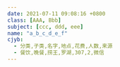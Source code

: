 ```yaml
---
date: 2021-07-11 09:08:16 +0800
class: [AAA, Bbb]
subject: [ccc, ddd, eee]
name: "a_b_c_d_e_f" 
cjyb:
  - 分类,子类,名字,地点,花费,人数,来源
  - 餐饮,晚餐,捞王,罗湖,307,2,微信
---
```

